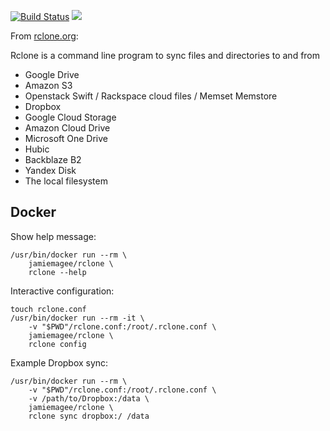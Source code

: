 [![Build Status](https://travis-ci.org/JamieMagee/docker-rclone.svg?branch=master)](https://travis-ci.org/JamieMagee/docker-rclone)
[![](https://images.microbadger.com/badges/image/jamiemagee/rclone.svg)](https://microbadger.com/images/jamiemagee/rclone)

From [rclone.org](http://rclone.org):

Rclone is a command line program to sync files and directories to and from

  * Google Drive
  * Amazon S3
  * Openstack Swift / Rackspace cloud files / Memset Memstore
  * Dropbox
  * Google Cloud Storage
  * Amazon Cloud Drive
  * Microsoft One Drive
  * Hubic
  * Backblaze B2
  * Yandex Disk
  * The local filesystem

## Docker

Show help message:

```
/usr/bin/docker run --rm \
    jamiemagee/rclone \
    rclone --help
```

Interactive configuration:

```
touch rclone.conf
/usr/bin/docker run --rm -it \
    -v "$PWD"/rclone.conf:/root/.rclone.conf \
    jamiemagee/rclone \
    rclone config
```

Example Dropbox sync:

```
/usr/bin/docker run --rm \
    -v "$PWD"/rclone.conf:/root/.rclone.conf \
    -v /path/to/Dropbox:/data \
    jamiemagee/rclone \
    rclone sync dropbox:/ /data
```       
